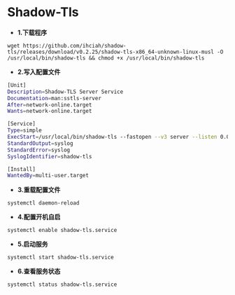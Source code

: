 # Shadow-Tls
- **1.下载程序**

```
wget https://github.com/ihciah/shadow-tls/releases/download/v0.2.25/shadow-tls-x86_64-unknown-linux-musl -O /usr/local/bin/shadow-tls && chmod +x /usr/local/bin/shadow-tls
```
- **2.写入配置文件**

```bash
[Unit]
Description=Shadow-TLS Server Service
Documentation=man:sstls-server
After=network-online.target
Wants=network-online.target

[Service]
Type=simple
ExecStart=/usr/local/bin/shadow-tls --fastopen --v3 server --listen 0.0.0.0:8443 --server 127.0.0.1:12321 --tls gateway.icloud.com  --password JsJeWtjiUytremklO0oehf
StandardOutput=syslog
StandardError=syslog
SyslogIdentifier=shadow-tls

[Install]
WantedBy=multi-user.target
```
- **3.重载配置文件**
```
systemctl daemon-reload
```

- **4.配置开机自启**
```
systemctl enable shadow-tls.service
```

- **5.启动服务**
```
systemctl start shadow-tls.service
```

- **6.查看服务状态**
```
systemctl status shadow-tls.service
```

